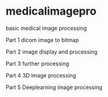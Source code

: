 # medicalimagepro
basic medical image processing

Part 1 dicom image to bitmap

Part 2 image display and processing

Part 3 further processing

Part 4 3D image processing

Part 5 Deeplearning image processing
